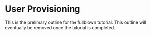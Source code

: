 # User Provisioning

This is the prelimary outline for the fullblown tutorial. This outline will eventually be removed once the tutorial is completed.
